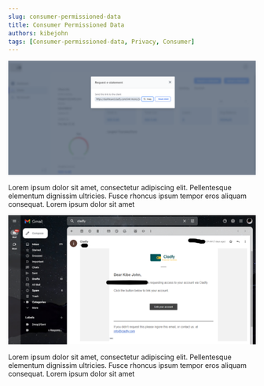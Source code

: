 ```yaml
---
slug: consumer-permissioned-data
title: Consumer Permissioned Data
authors: kibejohn
tags: [Consumer-permissioned-data, Privacy, Consumer]
---
```



![Consumer permision request](./consumer-permissioned-data-request.png)




Lorem ipsum dolor sit amet, consectetur adipiscing elit. Pellentesque elementum dignissim ultricies. Fusce rhoncus ipsum tempor eros aliquam consequat. Lorem ipsum dolor sit amet

<!--truncate-->


![Consumer permision request email](./consumer-permissioned-data-email.png)

Lorem ipsum dolor sit amet, consectetur adipiscing elit. Pellentesque elementum dignissim ultricies. Fusce rhoncus ipsum tempor eros aliquam consequat. Lorem ipsum dolor sit amet
